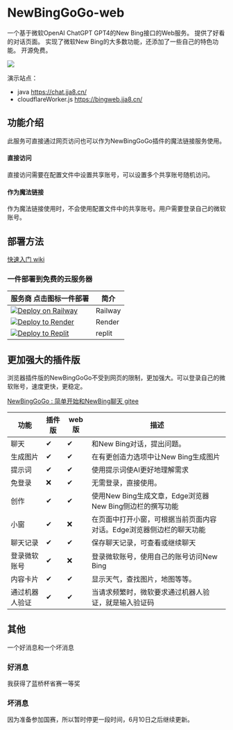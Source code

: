 # NewBingGoGo-web

一个基于微软OpenAI ChatGPT GPT4的New Bing接口的Web服务。
提供了好看的对话页面。
实现了微软New Bing的大多数功能，还添加了一些自己的特色功能。
开源免费。

![](./docs/img/1.png)

演示站点：
- java https://chat.jja8.cn/
- cloudflareWorker.js https://bingweb.jja8.cn/

## 功能介绍
此服务可直接通过网页访问也可以作为NewBingGoGo插件的魔法链接服务使用。

#### **直接访问** 
直接访问需要在配置文件中设置共享账号，可以设置多个共享账号随机访问。

#### **作为魔法链接**
作为魔法链接使用时，不会使用配置文件中的共享账号。用户需要登录自己的微软账号。


## 部署方法

[快速入门 wiki](https://github.com/jianjianai/NewBingGoGo-Web/wiki/%E5%BF%AB%E9%80%9F%E5%85%A5%E9%97%A8)

### 一件部署到免费的云服务器
|服务商 点击图标一件部署|简介|
|---|---|
|[![Deploy on Railway](https://railway.app/button.svg)](https://railway.app/template/GE_YVq?referralCode=s40fic)|Railway|
|[![Deploy to Render](https://render.com/images/deploy-to-render-button.svg)](https://render.com/deploy?repo=https://github.com/jianjianai/NewBingGoGo-Web)|Render|
|[![Deploy to Replit](https://github.com/jianjianai/NewBingGoGo-Web/assets/59829816/3cb3727d-0541-4a6f-856c-19e0e1bfa51a)](https://replit.com/@jianjianai/NewBingGoGo-Web)|replit|








## 更加强大的插件版
浏览器插件版的NewBingGoGo不受到网页的限制，更加强大。可以登录自己的微软账号，速度更快，更稳定。

[NewBingGoGo : 简单开始和NewBing聊天 gitee](https://gitee.com/jja8/NewBingGoGo)

| 功能     | 插件版 | web版 | 描述                                     |
|--------|-----|------|----------------------------------------|
| 聊天     | ✔   | ✔    | 和New Bing对话，提出问题。                      |
| 生成图片   | ✔   | ✔    | 在有更创造力选项中让New Bing生成图片                 |
| 提示词    | ✔   | ✔    | 使用提示词使AI更好地理解需求                        |
| 免登录    | ❌   | ✔    | 无需登录，直接使用。                             |
| 创作     | ✔   | ✔    | 使用New Bing生成文章，Edge浏览器New Bing侧边栏的撰写功能 |
| 小窗     | ✔   | ❌    | 在页面中打开小窗，可根据当前页面内容对话。Edge浏览器侧边栏的聊天功能   |
| 聊天记录   | ✔   | ✔    | 保存聊天记录，可查看或继续聊天                        |
| 登录微软账号 | ✔   | ❌    | 登录微软账号，使用自己的账号访问New Bing               |
| 内容卡片   | ✔   | ✔    | 显示天气，查找图片，地图等等。                        |
| 通过机器人验证| ✔ | ✔  | 当请求频繁时，微软要求通过机器人验证，就是输入验证码|


## 其他
一个好消息和一个坏消息
### 好消息
我获得了蓝桥杯省赛一等奖
### 坏消息
因为准备参加国赛，所以暂时停更一段时间，6月10日之后继续更新。
